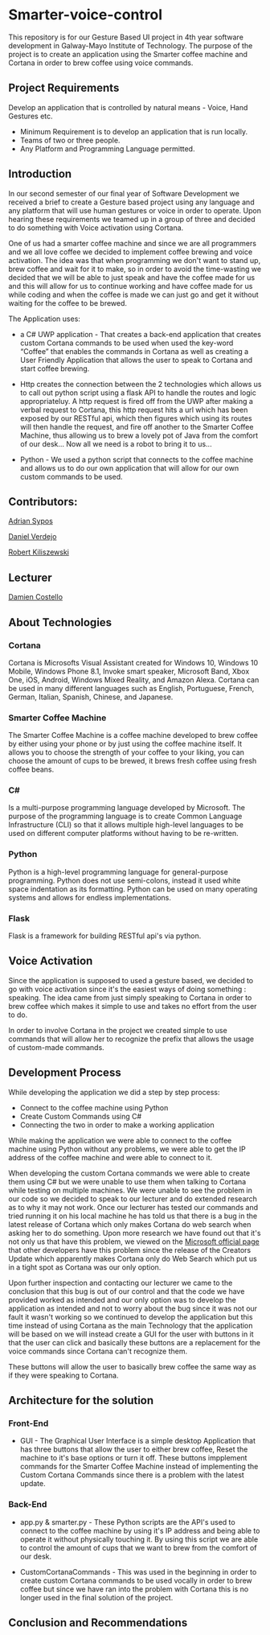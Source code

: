 # Smarter-voice-control


This repository is for our Gesture Based UI project in 4th year software development in Galway-Mayo Institute of Technology. The purpose of the project is to create an application using the Smarter coffee machine and Cortana in order to brew coffee using voice commands.


## Project Requirements
Develop an application that is controlled by natural means - Voice, Hand Gestures etc.


* Minimum Requirement is to develop an application that is run locally.
* Teams of two or three people.
* Any Platform and Programming Language permitted.


## Introduction
In our second semester of our final year of Software Development we received a brief to create a Gesture based project using any language and any platform that will use human gestures or voice in order to operate. Upon hearing these requirements we teamed up in a group of three and decided to do something with Voice activation using Cortana. 


One of us had a smarter coffee machine and since we are all programmers and we all love coffee we decided to implement coffee brewing and voice activation. The idea was that when programming we don't want to stand up, brew coffee and wait for it to make, so in order to avoid the time-wasting we decided that we will be able to just speak and have the coffee made for us and this will allow for us to continue working and have coffee made for us while coding and when the coffee is made we can just go and get it without waiting for the coffee to be brewed.


The Application uses:


* a C# UWP application - That creates a back-end application that creates custom Cortana commands to be used when used the key-word “Coffee” that enables the commands in Cortana as well as creating a User Friendly Application that allows the user to speak to Cortana and start coffee brewing.

* Http creates the connection between the 2 technologies which allows us to call out python script using a flask API to handle the routes and logic appropriateluy. A http request is fired off from the UWP after making a verbal request to Cortana, this http request hits a url which has been exposed by our RESTful api, which then figures which using its routes will then handle the request, and fire off another to the Smarter Coffee Machine, thus allowing us to brew a lovely pot of Java from the comfort of our desk... Now all we need is a robot to bring it to us...

* Python - We used a python script that connects to the coffee machine and allows us to do our own application that will allow for our own custom commands to be used.




## Contributors:
[Adrian Sypos](https://github.com/sarlianth)


[Daniel Verdejo](https://github.com/verdagio)


[Robert Kiliszewski](https://github.com/robertkiliszewski)


## Lecturer
[Damien Costello](https://github.com/arkiq)


## About Technologies


### Cortana


Cortana is Microsofts Visual Assistant created for Windows 10, Windows 10 Mobile, Windows Phone 8.1, Invoke smart speaker, Microsoft Band, Xbox One, iOS, Android, Windows Mixed Reality, and Amazon Alexa. Cortana can be used in many different languages such as English, Portuguese, French, German, Italian, Spanish, Chinese, and Japanese.


### Smarter Coffee Machine 
The Smarter Coffee Machine is a coffee machine developed to brew coffee by either using your phone or by just using the coffee machine itself. It allows you to choose the strength of your coffee to your liking, you can choose the amount of cups to be brewed, it brews fresh coffee using fresh coffee beans.


### C#
Is a multi-purpose programming language developed by Microsoft. The purpose of the programming language is to create Common Language Infrastructure (CLI) so that it allows multiple high-level languages to be used on different computer platforms without having to be re-written.


### Python
Python is a high-level programming language for general-purpose programming. Python does not use semi-colons, instead it used white space indentation as its formatting. Python can be used on many operating systems and allows for endless implementations.

### Flask
Flask is a framework for building RESTful api's via python.

## Voice Activation


Since the application is supposed to used a gesture based, we decided to go with voice activation since it's the easiest ways of doing something : speaking. The idea came from just simply speaking to Cortana in order to brew coffee which makes it simple to use and takes no effort from the user to do.


In order to involve Cortana in the project we created simple to use commands that will allow her to recognize the prefix that allows the usage of custom-made commands.


## Development Process


While developing the application we did a step by step process:
* Connect to the coffee machine using Python
* Create Custom Commands using C#
* Connecting the two in order to make a working application


While making the application we were able to connect to the coffee machine using Python without any problems, we were able to get the IP address of the coffee machine and were able to connect to it.


When developing the custom Cortana commands we were able to create them using C# but we were unable to use them when talking to Cortana while testing on multiple machines. We were unable to see the problem in our code so we decided to speak to our lecturer and do extended research as to why it may not work. Once our lecturer has tested our commands and tried running it on his local machine he has told us that there is a bug in the latest release of Cortana which only makes Cortana do web search when asking her to do something. Upon more research we have found out that it's not only us that have this problem, we viewed on the [Microsoft official page](https://answers.microsoft.com/en-us/windows/forum/windows_10-win_cortana-winpc/cortana-only-providing-web-search-answers-since/2afe3c97-f578-4c58-b7d9-8b6768d453c4) that other developers have this problem since the release of the Creators Update which apparently makes Cortana only do Web Search which put us in a tight spot as Cortana was our only option.


Upon further inspection and contacting our lecturer we came to the conclusion that this bug is out of our control and that the code we have provided worked as intended and our only option was to develop the application as intended and not to worry about the bug since it was not our fault it wasn't working so we continued to develop the application but this time instead of using Cortana as the main Technology that the application will be based on we will instead create a GUI for the user with buttons in it that the user can click and basically these buttons are a replacement for the voice commands since Cortana can't recognize them.

These buttons will allow the user to basically brew coffee the same way as if they were speaking to Cortana.

## Architecture for the solution

### Front-End

* GUI - The Graphical User Interface is a simple desktop Application that has three buttons that allow the user to either brew coffee, Reset the machine to it's base options or turn it off. These buttons impplement commands for the Smarter Coffee Machine instead of implementing the Custom Cortana Commands since there is a problem with the latest update.

### Back-End
* app.py & smarter.py - These Python scripts are the API's used to connect to the coffee machine by using it's IP address and being able to operate it without physically touching it. By using this script we are able to control the amount of cups that we want to brew from the comfort of our desk.

* CustomCortanaCommands - This was used in the beginning in order to create custom Cortana commands to be used vocally in order to brew coffee but since we have ran into the problem with Cortana this is no longer used in the final solution of the project.

## Conclusion and Recommendations
